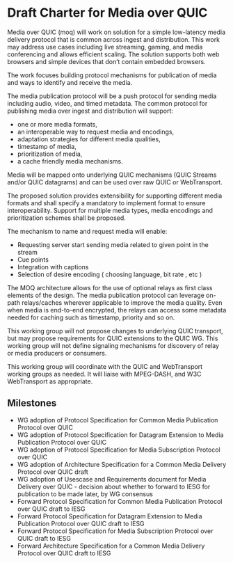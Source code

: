 # Draft Charter for Media over QUIC

Media over QUIC (moq) will work on solution for a simple low-latency 
media delivery protocol that is common across ingest and distribution. 
This work may address use cases including live streaming, gaming, and 
media conferencing and allows efficient scaling. The solution supports 
both web browsers and simple devices that don’t contain embedded browsers. 
 
The work focuses building protocol mechanisms for publication of media 
and ways to identify and receive the media.

The media publication protocol will be a push protocol for sending 
media including audio, video, and timed metadata.
The common protocol for publishing media over ingest and distribution 
will support:

* one or more media formats, 
* an interoperable way to request media and encodings,
* adaptation strategies for different media qualities, 
* timestamp of media,
* prioritization of media, 
* a cache friendly media mechanisms. 

Media will be mapped onto underlying QUIC mechanisms (QUIC Streams and/or
QUIC datagrams) and can be used over raw QUIC or WebTransport.

The proposed solution provides extensibility for supporting different 
media formats and shall specify a mandatory to implement format to ensure interoperability. Support for multiple media types, media encodings and 
prioritization schemes shall be proposed.  
 
The mechanism to name and request media will enable:

* Requesting server start sending media related to given point in the stream
* Cue points
* Integration with captions
* Selection of desire encoding ( choosing language, bit rate , etc ) 
 
The MOQ architecture allows for the use of optional relays as first 
class elements of the design. The media publication protocol can 
leverage on-path relays/caches wherever applicable to improve the 
media quality. Even when media is end-to-end encrypted, the relays
can access some metadata needed for caching such as timestamp,
priority and so on.
 
This working group will not propose changes to underlying QUIC 
transport, but may propose requirements for QUIC extensions to the QUIC WG. This working 
group will not define signaling mechanisms for discovery of relay or 
media producers or consumers. 
 
This working group will coordinate with the QUIC and WebTransport working 
groups as needed. It will liaise with MPEG-DASH, and W3C WebTransport 
as appropriate. 
 
## Milestones

* WG adoption of Protocol Specification for Common Media Publication Protocol over QUIC
* WG adoption of Protocol Specification for Datagram Extension to Media Publication Protocol over QUIC
* WG adoption of Protocol Specification for Media Subscription Protocol over QUIC
* WG adoption of Architecture Specification for a Common Media Delivery Protocol over QUIC draft
* WG adoption of Usescase and Requirements document for Media Delivery over QUIC - decision about whether to forward to IESG for publication to be made later, by WG consensus  
* Forward Protocol Specification for Common Media Publication Protocol over QUIC draft to IESG
* Forward Protocol Specification for Datagram Extension to Media Publication Protocol over QUIC draft to IESG
* Forward Protocol Specification for Media Subscription Protocol over QUIC draft to IESG
* Forward Architecture Specification for a Common Media Delivery Protocol over QUIC draft to IESG
